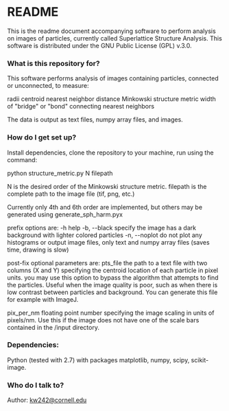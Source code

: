 # README #

This is the readme document accompanying software to perform analysis on images of particles, currently called Superlattice Structure Analysis. This software is distributed under the GNU Public License (GPL) v.3.0.

### What is this repository for? ###

This software performs analysis of images containing particles, connected or unconnected, to measure:

radii
centroid
nearest neighbor distance
Minkowski structure metric
width of "bridge" or "bond" connecting nearest neighbors

The data is output as text files, numpy array files, and images.

### How do I get set up? ###

Install dependencies, clone the repository to your machine, run using the command:

python structure_metric.py N filepath

N is the desired order of the Minkowski structure metric.
filepath is the complete path to the image file (tif, png, etc.)

Currently only 4th and 6th order are implemented, but others may be generated using generate_sph_harm.pyx

prefix options are:
-h                help
-b, --black   specify the image has a dark background with lighter colored particles
-n, --noplot  do not plot any histograms or output image files, only text and numpy array files (saves time, drawing is slow)

post-fix optional parameters are:
pts_file         the path to a text file with two columns (X and Y) specifying the centroid location of each particle in pixel units.
                    you may use this option to bypass the algorithm that attempts to find the particles. Useful when the image quality is
                    poor, such as when there is low contrast between particles and background. You can generate this file for example 
                    with ImageJ.

pix_per_nm  floating point number specifying the image scaling in units of pixels/nm. Use this if the image does not have one
                     of the scale bars contained in the /input directory.

### Dependencies: ###
Python (tested with 2.7) with packages matplotlib, numpy, scipy, scikit-image.

### Who do I talk to? ###
Author:
kw242@cornell.edu